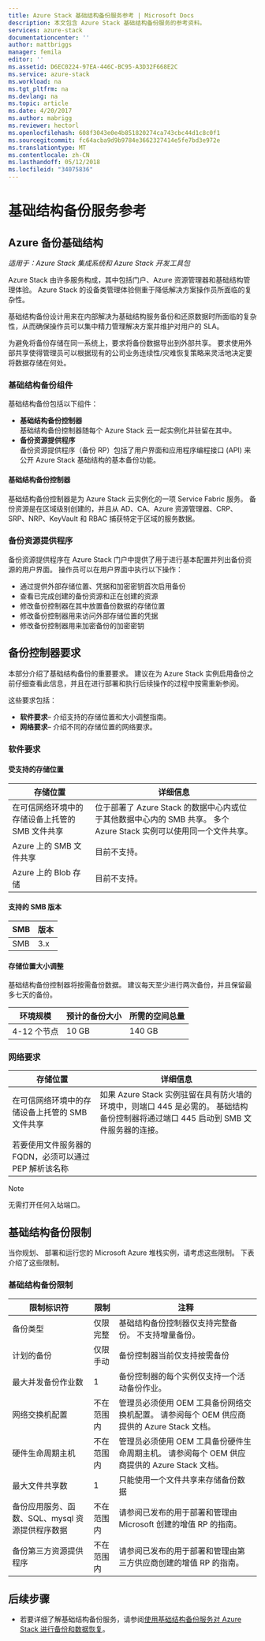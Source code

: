 ```yaml
---
title: Azure Stack 基础结构备份服务参考 | Microsoft Docs
description: 本文包含 Azure Stack 基础结构备份服务的参考资料。
services: azure-stack
documentationcenter: ''
author: mattbriggs
manager: femila
editor: ''
ms.assetid: D6EC0224-97EA-446C-BC95-A3D32F668E2C
ms.service: azure-stack
ms.workload: na
ms.tgt_pltfrm: na
ms.devlang: na
ms.topic: article
ms.date: 4/20/2017
ms.author: mabrigg
ms.reviewer: hectorl
ms.openlocfilehash: 608f3043e0e4b851820274ca743cbc44d1c8c0f1
ms.sourcegitcommit: fc64acba9d9b9784e3662327414e5fe7bd3e972e
ms.translationtype: MT
ms.contentlocale: zh-CN
ms.lasthandoff: 05/12/2018
ms.locfileid: "34075836"
---
```

# <a name="infrastructure-backup-service-reference"></a>基础结构备份服务参考

## <a name="azure-backup-infrastructure"></a>Azure 备份基础结构

*适用于：Azure Stack 集成系统和 Azure Stack 开发工具包*

Azure Stack 由许多服务构成，其中包括门户、Azure 资源管理器和基础结构管理体验。 Azure Stack 的设备类管理体验侧重于降低解决方案操作员所面临的复杂性。

基础结构备份设计用来在内部解决为基础结构服务备份和还原数据时所面临的复杂性，从而确保操作员可以集中精力管理解决方案并维护对用户的 SLA。

为避免将备份存储在同一系统上，要求将备份数据导出到外部共享。 要求使用外部共享使得管理员可以根据现有的公司业务连续性/灾难恢复策略来灵活地决定要将数据存储在何处。 

### <a name="infrastructure-backup-components"></a>基础结构备份组件

基础结构备份包括以下组件：

 - **基础结构备份控制器**  
 基础结构备份控制器随每个 Azure Stack 云一起实例化并驻留在其中。
 - **备份资源提供程序**  
 备份资源提供程序（备份 RP）包括了用户界面和应用程序编程接口 (API) 来公开 Azure Stack 基础结构的基本备份功能。

#### <a name="infrastructure-backup-controller"></a>基础结构备份控制器

基础结构备份控制器是为 Azure Stack 云实例化的一项 Service Fabric 服务。 备份资源是在区域级别创建的，并且从 AD、CA、Azure 资源管理器、CRP、SRP、NRP、KeyVault 和 RBAC 捕获特定于区域的服务数据。 

### <a name="backup-resource-provider"></a>备份资源提供程序

备份资源提供程序在 Azure Stack 门户中提供了用于进行基本配置并列出备份资源的用户界面。 操作员可以在用户界面中执行以下操作：

 - 通过提供外部存储位置、凭据和加密密钥首次启用备份
 - 查看已完成创建的备份资源和正在创建的资源
 - 修改备份控制器在其中放置备份数据的存储位置
 - 修改备份控制器用来访问外部存储位置的凭据
 - 修改备份控制器用来加密备份的加密密钥 


## <a name="backup-controller-requirements"></a>备份控制器要求

本部分介绍了基础结构备份的重要要求。 建议在为 Azure Stack 实例启用备份之前仔细查看此信息，并且在进行部署和执行后续操作的过程中按需重新参阅。

这些要求包括：

  - **软件要求**– 介绍支持的存储位置和大小调整指南。 
  - **网络要求**– 介绍不同的存储位置的网络要求。  

### <a name="software-requirements"></a>软件要求

#### <a name="supported-storage-locations"></a>受支持的存储位置

| 存储位置                                                                 | 详细信息                                                                                                                                                  |
|----------------------------------------------------------------------------------|----------------------------------------------------------------------------------------------------------------------------------------------------------|
| 在可信网络环境中的存储设备上托管的 SMB 文件共享 | 位于部署了 Azure Stack 的数据中心内或位于其他数据中心内的 SMB 共享。 多个 Azure Stack 实例可以使用同一个文件共享。 |
| Azure 上的 SMB 文件共享                                                          | 目前不支持。                                                                                                                                 |
| Azure 上的 Blob 存储                                                            | 目前不支持。                                                                                                                                 |

#### <a name="supported-smb-versions"></a>支持的 SMB 版本

| SMB | 版本 |
|-----|---------|
| SMB | 3.x     |

#### <a name="storage-location-sizing"></a>存储位置大小调整 

基础结构备份控制器将按需备份数据。 建议每天至少进行两次备份，并且保留最多七天的备份。 

| 环境规模 | 预计的备份大小 | 所需的空间总量 |
|-------------------|--------------------------|--------------------------------|
| 4-12 个节点        | 10 GB                     | 140 GB                          |

### <a name="network-requirements"></a>网络要求
| 存储位置                                                                 | 详细信息                                                                                                                                                                                 |
|----------------------------------------------------------------------------------|-----------------------------------------------------------------------------------------------------------------------------------------------------------------------------------------|
| 在可信网络环境中的存储设备上托管的 SMB 文件共享 | 如果 Azure Stack 实例驻留在具有防火墙的环境中，则端口 445 是必需的。 基础结构备份控制器将通过端口 445 启动到 SMB 文件服务器的连接。 |
| 若要使用文件服务器的 FQDN，必须可以通过 PEP 解析该名称             |                                                                                                                                                                                         |

> [!Note]  
> 无需打开任何入站端口。


## <a name="infrastructure-backup-limits"></a>基础结构备份限制

当你规划、 部署和运行您的 Microsoft Azure 堆栈实例，请考虑这些限制。 下表介绍了这些限制。

### <a name="infrastructure-backup-limits"></a>基础结构备份限制
| 限制标识符                                                 | 限制        | 注释                                                                                                                                    |
|------------------------------------------------------------------|--------------|---------------------------------------------------------------------------------------------------------------------------------------------|
| 备份类型                                                      | 仅限完整    | 基础结构备份控制器仅支持完整备份。 不支持增量备份。                                          |
| 计划的备份                                                | 仅限手动  | 备份控制器当前仅支持按需备份                                                                                 |
| 最大并发备份作业数                                   | 1            | 备份控制器的每个实例仅支持一个活动备份作业。                                                                  |
| 网络交换机配置                                     | 不在范围内 | 管理员必须使用 OEM 工具备份网络交换机配置。 请参阅每个 OEM 供应商提供的 Azure Stack 文档。 |
| 硬件生命周期主机                                          | 不在范围内 | 管理员必须使用 OEM 工具备份硬件生命周期主机。 请参阅每个 OEM 供应商提供的 Azure Stack 文档。      |
| 最大文件共享数                                    | 1            | 只能使用一个文件共享来存储备份数据                                                                                        |
| 备份应用服务、函数、SQL、mysql 资源提供程序数据 | 不在范围内 | 请参阅已发布的用于部署和管理由 Microsoft 创建的增值 RP 的指南。                                                  |
| 备份第三方资源提供程序                              | 不在范围内 | 请参阅已发布的用于部署和管理由第三方供应商创建的增值 RP 的指南。                                          |

## <a name="next-steps"></a>后续步骤

 - 若要详细了解基础结构备份服务，请参阅[使用基础结构备份服务对 Azure Stack 进行备份和数据恢复](azure-stack-backup-infrastructure-backup.md)。